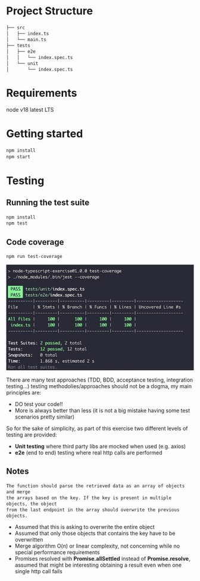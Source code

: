 # Project Structure
```
├── src
│   ├── index.ts
│   └── main.ts
├── tests
│   ├── e2e
│   │   └── index.spec.ts
│   └── unit
│       └── index.spec.ts
```

# Requirements
node v18 latest LTS

# Getting started

```bash
npm install
npm start
```

# Testing

## Running the test suite
```bash
npm install
npm test
```

## Code coverage
```bash
npm run test-coverage
```

![Image](./assets/test-coverage.png)

There are many test approaches (TDD, BDD, acceptance testing, integration testing...) testing methodolies/approaches should not be a dogma, my main principles are:

* DO test your code!!
* More is always better than less (it is not a big mistake having some test scenarios pretty similar)

 So for the sake of simplicity, as part of this exercise two different levels of testing are provided:
 * **Unit testing** where third party libs are mocked when used (e.g. axios)
 * **e2e** (end to end) testing where real http calls are performed

## Notes
```
The function should parse the retrieved data as an array of objects and merge
the arrays based on the key. If the key is present in multiple objects, the object
from the last endpoint in the array should overwrite the previous objects.
```

* Assumed that this is asking to overwrite the entire object
* Assumed that only those objects that contains the key have to be overwritten
* Merge algorithm O(n) or linear complexity, not concerning while no special performance requirements
* Promises resolved with **Promise.allSettled** instead of **Promise.resolve**, assumed that might be interesting obtaining a result even when one single http call fails